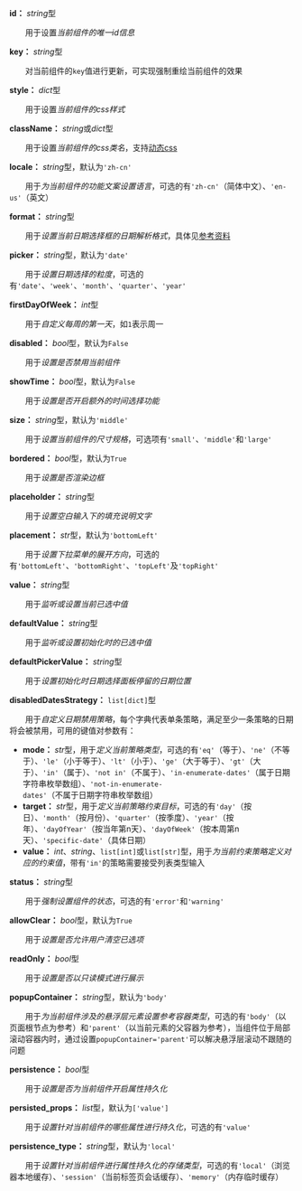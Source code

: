 **id：** *string*型

　　用于设置*当前组件的唯一id信息*

**key：** *string*型

　　对当前组件的`key`值进行更新，可实现强制重绘当前组件的效果

**style：** *dict*型

　　用于设置*当前组件的css样式*

**className：** *string*或*dict*型

　　用于设置*当前组件的css类名*，支持[动态css](/advanced-classname)

**locale：** *string*型，默认为`'zh-cn'`

　　用于*为当前组件的功能文案设置语言*，可选的有`'zh-cn'`（简体中文）、`'en-us'`（英文）

**format：** *string*型

　　用于*设置当前日期选择框的日期解析格式*，具体见[参考资料](https://momentjscom.readthedocs.io/en/latest/moment/04-displaying/01-format/)

**picker：** *string*型，默认为`'date'`

　　用于*设置日期选择的粒度*，可选的有`'date'`、`'week'`、`'month'`、`'quarter'`、`'year'`

**firstDayOfWeek：** *int*型

　　用于*自定义每周的第一天*，如`1`表示周一

**disabled：** *bool*型，默认为`False`

　　用于*设置是否禁用当前组件*

**showTime：** *bool*型，默认为`False`

　　用于*设置是否开启额外的时间选择功能*

**size：** *string*型，默认为`'middle'`

　　用于*设置当前组件的尺寸规格*，可选项有`'small'`、`'middle'`和`'large'`

**bordered：** *bool*型，默认为`True`

　　用于*设置是否渲染边框*

**placeholder：** *string*型

　　用于*设置空白输入下的填充说明文字*

**placement：** *str*型，默认为`'bottomLeft'`

　　用于*设置下拉菜单的展开方向*，可选的有`'bottomLeft'`、`'bottomRight'`、`'topLeft'`及`'topRight'`

**value：** *string*型

　　用于*监听或设置当前已选中值*

**defaultValue：** *string*型

　　用于*监听或设置初始化时的已选中值*

**defaultPickerValue：** *string*型

　　用于*设置初始化时日期选择面板停留的日期位置*

**disabledDatesStrategy：** `list[dict]`型

　　用于*自定义日期禁用策略*，每个字典代表单条策略，满足至少一条策略的日期将会被禁用，可用的键值对参数有：

- **mode：** *str*型，用于*定义当前策略类型*，可选的有`'eq'`（等于）、`'ne'`（不等于）、`'le'`（小于等于）、`'lt'`（小于）、`'ge'`（大于等于）、`'gt'`（大于）、`'in'`（属于）、`'not in'`（不属于）、`'in-enumerate-dates'`（属于日期字符串枚举数组）、`'not-in-enumerate-dates'`（不属于日期字符串枚举数组）
- **target：** *str*型，用于*定义当前策略约束目标*，可选的有`'day'`（按日）、`'month'`（按月份）、`'quarter'`（按季度）、`'year'`（按年）、`'dayOfYear'`（按当年第n天）、`'dayOfWeek'`（按本周第n天）、`'specific-date'`（具体日期）
- **value：** *int*、*string*、`list[int]`或`list[str]`型，用于*为当前约束策略定义对应的约束值*，带有`'in'`的策略需要接受列表类型输入

**status：** *string*型

　　用于*强制设置组件的状态*，可选的有`'error'`和`'warning'`

**allowClear：** *bool*型，默认为`True`

　　用于*设置是否允许用户清空已选项*

**readOnly：** *bool*型

　　用于*设置是否以只读模式进行展示*

**popupContainer：** *string*型，默认为`'body'`

　　用于*为当前组件涉及的悬浮层元素设置参考容器类型*，可选的有`'body'`（以页面根节点为参考）和`'parent'`（以当前元素的父容器为参考），当组件位于局部滚动容器内时，通过设置`popupContainer='parent'`可以解决悬浮层滚动不跟随的问题

**persistence：** *bool*型

　　用于*设置是否为当前组件开启属性持久化*

**persisted_props：** *list*型，默认为`['value']`

　　用于*设置针对当前组件的哪些属性进行持久化*，可选的有`'value'`

**persistence_type：** *string*型，默认为`'local'`

　　用于*设置针对当前组件进行属性持久化的存储类型*，可选的有`'local'`（浏览器本地缓存）、`'session'`（当前标签页会话缓存）、`'memory'`（内存临时缓存）